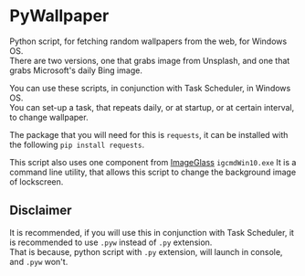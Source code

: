 # PyWallpaper
Python script, for fetching random wallpapers from the web, for Windows OS.\
There are two versions, one that grabs image from Unsplash, and one that grabs Microsoft's daily Bing image.

You can use these scripts, in conjunction with Task Scheduler, in Windows OS.\
You can set-up a task, that repeats daily, or at startup, or at certain interval, to change wallpaper.

The package that you will need for this is `requests`, it can be installed with the following `pip install requests`.

This script also uses one component from [ImageGlass](https://github.com/d2phap/ImageGlass) `igcmdWin10.exe`
It is a command line utility, that allows this script to change the background image of lockscreen.

## Disclaimer
It is recommended, if you will use this in conjunction with Task Scheduler, it is recommended to use `.pyw` instead of `.py` extension.\
That is because, python script with `.py` extension, will launch in console, and `.pyw` won't.

